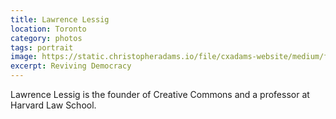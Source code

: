 ```yaml
---
title: Lawrence Lessig
location: Toronto
category: photos
tags: portrait
image: https://static.christopheradams.io/file/cxadams-website/medium/flickr/864/41943589411_9733118b6d_k.jpg
excerpt: Reviving Democracy
---
```


Lawrence Lessig is the founder of Creative Commons and a professor at Harvard Law School.

